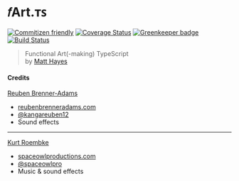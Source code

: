 # 𝑓Art.ᴛꜱ

[![Commitizen friendly](https://img.shields.io/badge/commitizen-friendly-brightgreen.svg)](http://commitizen.github.io/cz-cli/) [![Coverage Status](https://coveralls.io/repos/github/mysterycommand/fartts/badge.svg?branch=coverage)](https://coveralls.io/github/mysterycommand/fartts?branch=coverage) [![Greenkeeper badge](https://badges.greenkeeper.io/mysterycommand/fartts.svg)](https://greenkeeper.io/) [![Build Status](https://travis-ci.org/mysterycommand/fartts.svg?branch=master)](https://travis-ci.org/mysterycommand/fartts)

> Functional Art(-making) TypeScript<br/>
> by [Matt Hayes](https://github.com/mysterycommand)

#### Credits

[Reuben Brenner-Adams](reubenbrenneradams@gmail.com)

* [reubenbrenneradams.com](http://reubenbrenneradams.com)
* [@kangareuben12](https://twitter.com/kangareuben12)
* Sound effects

---

[Kurt Roembke](spaceowlproductions@gmail.com)

* [spaceowlproductions.com](http://spaceowlproductions.com)
* [@spaceowlpro](https://twitter.com/spaceowlpro)
* Music & sound effects
